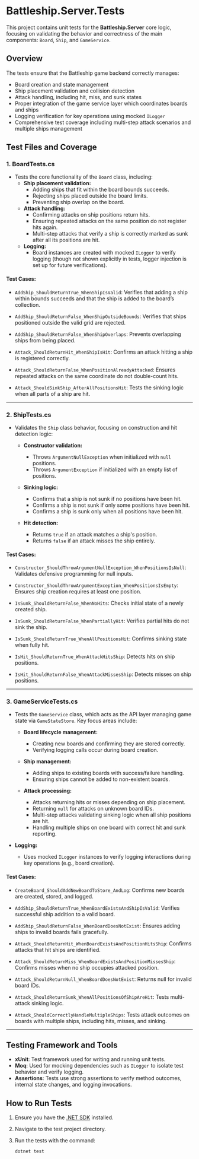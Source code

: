 ﻿# Battleship.Server.Tests

This project contains unit tests for the **Battleship.Server** core logic, focusing on validating the behavior and correctness of the main components:
`Board`, `Ship`, and `GameService`.

## Overview

The tests ensure that the Battleship game backend correctly manages:

- Board creation and state management
- Ship placement validation and collision detection
- Attack handling, including hit, miss, and sunk states
- Proper integration of the game service layer which coordinates boards and ships
- Logging verification for key operations using mocked `ILogger`
- Comprehensive test coverage including multi-step attack scenarios and multiple ships management

## Test Files and Coverage

### 1. BoardTests.cs

- Tests the core functionality of the `Board` class, including:
  - **Ship placement validation:**
    - Adding ships that fit within the board bounds succeeds.
    - Rejecting ships placed outside the board limits.
    - Preventing ship overlap on the board.
  - **Attack handling:**
    - Confirming attacks on ship positions return hits.
    - Ensuring repeated attacks on the same position do not register hits again.
    - Multi-step attacks that verify a ship is correctly marked as sunk after all its positions are hit.
  - **Logging:**  
    - Board instances are created with mocked `ILogger` to verify logging (though not shown explicitly in tests, logger injection is set up for future verifications).

#### Test Cases:

- `AddShip_ShouldReturnTrue_WhenShipIsValid`: Verifies that adding a ship within bounds succeeds and that the ship is added to the board’s collection.

- `AddShip_ShouldReturnFalse_WhenShipOutsideBounds`: Verifies that ships positioned outside the valid grid are rejected.

- `AddShip_ShouldReturnFalse_WhenShipOverlaps`: Prevents overlapping ships from being placed.

- `Attack_ShouldReturnHit_WhenShipIsHit`: Confirms an attack hitting a ship is registered correctly.

- `Attack_ShouldReturnFalse_WhenPositionAlreadyAttacked`: Ensures repeated attacks on the same coordinate do not double-count hits.

- `Attack_ShouldSinkShip_AfterAllPositionsHit`: Tests the sinking logic when all parts of a ship are hit.

---

### 2. ShipTests.cs

- Validates the `Ship` class behavior, focusing on construction and hit detection logic:

  - **Constructor validation:**
    - Throws `ArgumentNullException` when initialized with `null` positions.
    - Throws `ArgumentException` if initialized with an empty list of positions.

  - **Sinking logic:**
    - Confirms that a ship is not sunk if no positions have been hit.
    - Confirms a ship is not sunk if only some positions have been hit.
    - Confirms a ship is sunk only when all positions have been hit.

  - **Hit detection:**
    - Returns `true` if an attack matches a ship's position.
    - Returns `false` if an attack misses the ship entirely.

#### Test Cases:

- `Constructor_ShouldThrowArgumentNullException_WhenPositionsIsNull`: Validates defensive programming for null inputs.

- `Constructor_ShouldThrowArgumentException_WhenPositionsIsEmpty`: Ensures ship creation requires at least one position.

- `IsSunk_ShouldReturnFalse_WhenNoHits`: Checks initial state of a newly created ship.

- `IsSunk_ShouldReturnFalse_WhenPartiallyHit`: Verifies partial hits do not sink the ship.

- `IsSunk_ShouldReturnTrue_WhenAllPositionsHit`: Confirms sinking state when fully hit.

- `IsHit_ShouldReturnTrue_WhenAttackHitsShip`: Detects hits on ship positions.

- `IsHit_ShouldReturnFalse_WhenAttackMissesShip`: Detects misses on ship positions.

---

### 3. GameServiceTests.cs

- Tests the `GameService` class, which acts as the API layer managing game state via `GameStateStore`. Key focus areas include:

  - **Board lifecycle management:**
    - Creating new boards and confirming they are stored correctly.
    - Verifying logging calls occur during board creation.

  - **Ship management:**
    - Adding ships to existing boards with success/failure handling.
    - Ensuring ships cannot be added to non-existent boards.

  - **Attack processing:**
    - Attacks returning hits or misses depending on ship placement.
    - Returning `null` for attacks on unknown board IDs.
    - Multi-step attacks validating sinking logic when all ship positions are hit.
    - Handling multiple ships on one board with correct hit and sunk reporting.

- **Logging:**
  - Uses mocked `ILogger` instances to verify logging interactions during key operations (e.g., board creation).

#### Test Cases:

- `CreateBoard_ShouldAddNewBoardToStore_AndLog`: Confirms new boards are created, stored, and logged.

- `AddShip_ShouldReturnTrue_WhenBoardExistsAndShipIsValid`: Verifies successful ship addition to a valid board.

- `AddShip_ShouldReturnFalse_WhenBoardDoesNotExist`: Ensures adding ships to invalid boards fails gracefully.

- `Attack_ShouldReturnHit_WhenBoardExistsAndPositionHitsShip`: Confirms attacks that hit ships are identified.

- `Attack_ShouldReturnMiss_WhenBoardExistsAndPositionMissesShip`: Confirms misses when no ship occupies attacked position.

- `Attack_ShouldReturnNull_WhenBoardDoesNotExist`: Returns null for invalid board IDs.

- `Attack_ShouldReturnSunk_WhenAllPositionsOfShipAreHit`: Tests multi-attack sinking logic.

- `Attack_ShouldCorrectlyHandleMultipleShips`: Tests attack outcomes on boards with multiple ships, including hits, misses, and sinking.

---

## Testing Framework and Tools

- **xUnit**: Test framework used for writing and running unit tests.
- **Moq**: Used for mocking dependencies such as `ILogger` to isolate test behavior and verify logging.
- **Assertions**: Tests use strong assertions to verify method outcomes, internal state changes, and logging invocations.

## How to Run Tests

1. Ensure you have the [.NET SDK](https://dotnet.microsoft.com/download) installed.
2. Navigate to the test project directory.
3. Run the tests with the command:

   ```bash
   dotnet test
